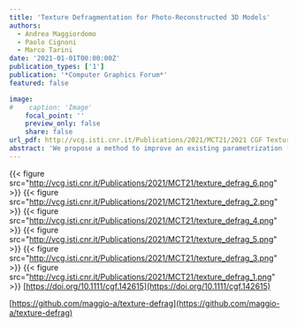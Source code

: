 ```yaml
---
title: 'Texture Defragmentation for Photo-Reconstructed 3D Models'
authors:
  - Andrea Maggiordomo
  - Paolo Cignoni
  - Marco Tarini
date: '2021-01-01T00:00:00Z'
publication_types: ['1']
publication: '*Computer Graphics Forum*'
featured: false

image:
#    caption: 'Image'
    focal_point: ''
    preview_only: false
    share: false
url_pdf: http://vcg.isti.cnr.it/Publications/2021/MCT21/2021 CGF Texture Defragmentation.pdf
abstract: 'We propose a method to improve an existing parametrization (UV-map layout) of a textured 3D model, targeted explicitly at alleviating typical defects afflicting models generated with automatic photo-reconstruction tools from real-world objects. This class of 3D data is becoming increasingly important thanks to the growing popularity of reliable, ready-to-use photogrammetry software packages. The resulting textured models are richly detailed, but their underlying parametrization typically falls short of many practical requirements, particularly exhibiting excessive fragmentation and consequent problems. Producing a completely new UV-map, with standard parametrization techniques, and then resampling a new texture image, is often neither practical nor desirable for at least two reasons: first, these models have characteristics (such as inconsistencies, high resolution) that make them unfit for automatic or manual parametrization; second, the required resampling leads to unnecessary signal degradation because this process is unaware of the original texel densities. In contrast, our method improves the existing UV-map instead of replacing it, balancing the reduction of the map fragmentation with signal degradation due to resampling, while also avoiding oversampling of the original signal. The proposed approach is fully automatic and extensively tested on a large benchmark of photo-reconstructed models; quantitative evaluation evidences a drastic and consistent improvement of the mappings.   https://doi.org/10.1111/cgf.142615    Reference implementation available at https://github.com/maggio-a/texture-defrag'
---
```

{{< figure src="http://vcg.isti.cnr.it/Publications/2021/MCT21/texture_defrag_6.png" >}}
{{< figure src="http://vcg.isti.cnr.it/Publications/2021/MCT21/texture_defrag_2.png" >}}
{{< figure src="http://vcg.isti.cnr.it/Publications/2021/MCT21/texture_defrag_4.png" >}}
{{< figure src="http://vcg.isti.cnr.it/Publications/2021/MCT21/texture_defrag_5.png" >}}
{{< figure src="http://vcg.isti.cnr.it/Publications/2021/MCT21/texture_defrag_3.png" >}}
{{< figure src="http://vcg.isti.cnr.it/Publications/2021/MCT21/texture_defrag_1.png" >}}
[https://doi.org/10.1111/cgf.142615](https://doi.org/10.1111/cgf.142615)

[https://github.com/maggio-a/texture-defrag](https://github.com/maggio-a/texture-defrag)

